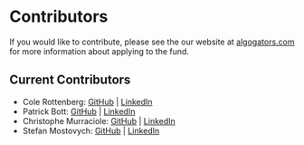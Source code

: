 # Contributors
If you would like to contribute, please see the our website at [algogators.com](https://www.algogators.com) for more information about applying to the fund.

## Current Contributors
- Cole Rottenberg: [GitHub](https://github.com/colerottenberg) | [LinkedIn](https://www.linkedin.com/in/cole-rottenberg/)
- Patrick Bott: [GitHub](https://github.com/patrickbott) | [LinkedIn](https://www.linkedin.com/in/patrick-bott2/)
- Christophe Murraciole: [GitHub](https://github.com/muriatic) | [LinkedIn](https://www.linkedin.com/in/christophe-muracciole/)
- Stefan Mostovych: [GitHub](https://github.com/stefanmosty) | [LinkedIn](https://www.linkedin.com/in/stefan-mostovych/)